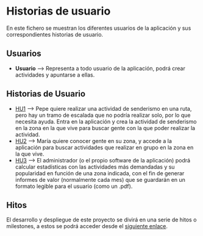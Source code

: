 # Historias de usuario

En este fichero se muestran los diferentes usuarios de la aplicación y sus correspondientes historias de usuario.

## Usuarios

- **Usuario** --> Representa a todo usuario de la aplicación, podrá crear actividades y apuntarse a ellas.

## Historias de Usuario

* [HU1](https://github.com/Xileon310/IV-Project/issues/13) --> Pepe quiere realizar una actividad de senderismo en una ruta, pero hay un tramo de escalada que no podría realizar solo, por lo que necesita ayuda. Entra en la aplicación y crea la actividad de senderismo en la zona en la que vive para buscar gente con la que poder realizar la actividad.
* [HU2](https://github.com/Xileon310/IV-Project/issues/14) --> María quiere conocer gente en su zona, y accede a la aplicación para buscar actividades que realizar en grupo en la zona en la que vive.
* [HU3](https://github.com/Xileon310/IV-Project/issues/18) --> El administrador (o el propio software de la aplicación) podrá calcular estadísticas con las actividades más demandadas y su popularidad en función de una zona indicada, con el fin de generar informes de valor (normalmente cada mes) que se guardarán en un formato legible para el usuario (como un .pdf).


## Hitos
El desarrollo y despliegue de este proyecto se divirá en una serie de hitos o milestones, a estos se podrá acceder desde el [siguiente enlace](https://github.com/Xileon310/IV-Project/milestones).